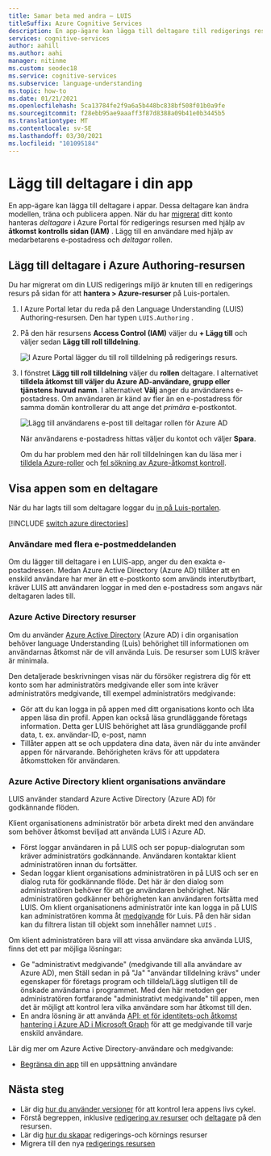 ```yaml
---
title: Samar beta med andra – LUIS
titleSuffix: Azure Cognitive Services
description: En app-ägare kan lägga till deltagare till redigerings resursen. Dessa deltagare kan ändra modellen, träna och publicera appen.
services: cognitive-services
author: aahill
ms.author: aahi
manager: nitinme
ms.custom: seodec18
ms.service: cognitive-services
ms.subservice: language-understanding
ms.topic: how-to
ms.date: 01/21/2021
ms.openlocfilehash: 5ca13784fe2f9a6a5b448bc838bf508f01b0a9fe
ms.sourcegitcommit: f28ebb95ae9aaaff3f87d8388a09b41e0b3445b5
ms.translationtype: MT
ms.contentlocale: sv-SE
ms.lasthandoff: 03/30/2021
ms.locfileid: "101095184"
---
```

# <a name="add-contributors-to-your-app"></a>Lägg till deltagare i din app

En app-ägare kan lägga till deltagare i appar. Dessa deltagare kan ändra modellen, träna och publicera appen. När du har [migrerat](luis-migration-authoring.md) ditt konto hanteras _deltagare_ i Azure Portal för redigerings resursen med hjälp av **åtkomst kontrolls sidan (IAM)** . Lägg till en användare med hjälp av medarbetarens e-postadress och _deltagar_ rollen.

## <a name="add-contributor-to-azure-authoring-resource"></a>Lägg till deltagare i Azure Authoring-resursen

Du har migrerat om din LUIS redigerings miljö är knuten till en redigerings resurs på sidan för att **hantera > Azure-resurser** på Luis-portalen.

1. I Azure Portal letar du reda på den Language Understanding (LUIS) Authoring-resursen. Den har typen `LUIS.Authoring` .
1. På den här resursens **Access Control (IAM)** väljer du **+ Lägg till** och väljer sedan **Lägg till roll tilldelning**.

    ![I Azure Portal lägger du till roll tilldelning på redigerings resurs.](./media/luis-how-to-collaborate/authoring-resource-access-control-add-role.png)

1. I fönstret **Lägg till roll tilldelning** väljer du **rollen** deltagare. I alternativet **tilldela åtkomst till väljer du** **Azure AD-användare, grupp eller tjänstens huvud namn**. I alternativet **Välj** anger du användarens e-postadress. Om användaren är känd av fler än en e-postadress för samma domän kontrollerar du att ange det _primära_ e-postkontot.

    ![Lägg till användarens e-post till deltagar rollen för Azure AD](./media/luis-how-to-collaborate/add-role-assignment-for-contributor.png)

    När användarens e-postadress hittas väljer du kontot och väljer **Spara**.

    Om du har problem med den här roll tilldelningen kan du läsa mer i [tilldela Azure-roller](../../role-based-access-control/role-assignments-portal.md) och [fel sökning av Azure-åtkomst kontroll](../../role-based-access-control/troubleshooting.md#problems-with-azure-role-assignments).

## <a name="view-the-app-as-a-contributor"></a>Visa appen som en deltagare

När du har lagts till som deltagare loggar du [in på Luis-portalen](sign-in-luis-portal.md).

[!INCLUDE [switch azure directories](includes/switch-azure-directories.md)]

### <a name="users-with-multiple-emails"></a>Användare med flera e-postmeddelanden

Om du lägger till deltagare i en LUIS-app, anger du den exakta e-postadressen. Medan Azure Active Directory (Azure AD) tillåter att en enskild användare har mer än ett e-postkonto som används interutbytbart, kräver LUIS att användaren loggar in med den e-postadress som angavs när deltagaren lades till.

<a name="owner-and-collaborators"></a>

### <a name="azure-active-directory-resources"></a>Azure Active Directory resurser

Om du använder [Azure Active Directory](../../active-directory/index.yml) (Azure AD) i din organisation behöver language Understanding (Luis) behörighet till informationen om användarnas åtkomst när de vill använda Luis. De resurser som LUIS kräver är minimala.

Den detaljerade beskrivningen visas när du försöker registrera dig för ett konto som har administratörs medgivande eller som inte kräver administratörs medgivande, till exempel administratörs medgivande:

* Gör att du kan logga in på appen med ditt organisations konto och låta appen läsa din profil. Appen kan också läsa grundläggande företags information. Detta ger LUIS behörighet att läsa grundläggande profil data, t. ex. användar-ID, e-post, namn
* Tillåter appen att se och uppdatera dina data, även när du inte använder appen för närvarande. Behörigheten krävs för att uppdatera åtkomsttoken för användaren.


### <a name="azure-active-directory-tenant-user"></a>Azure Active Directory klient organisations användare

LUIS använder standard Azure Active Directory (Azure AD) för godkännande flöden.

Klient organisationens administratör bör arbeta direkt med den användare som behöver åtkomst beviljad att använda LUIS i Azure AD.

* Först loggar användaren in på LUIS och ser popup-dialogrutan som kräver administratörs godkännande. Användaren kontaktar klient administratören innan du fortsätter.
* Sedan loggar klient organisations administratören in på LUIS och ser en dialog ruta för godkännande flöde. Det här är den dialog som administratören behöver för att ge användaren behörighet. När administratören godkänner behörigheten kan användaren fortsätta med LUIS. Om klient organisationens administratör inte kan logga in på LUIS kan administratören komma åt [medgivande](https://account.activedirectory.windowsazure.com/r#/applications) för Luis. På den här sidan kan du filtrera listan till objekt som innehåller namnet `LUIS` .

Om klient administratören bara vill att vissa användare ska använda LUIS, finns det ett par möjliga lösningar:
* Ge "administrativt medgivande" (medgivande till alla användare av Azure AD), men Ställ sedan in på "Ja" "användar tilldelning krävs" under egenskaper för företags program och tilldela/Lägg slutligen till de önskade användarna i programmet. Med den här metoden ger administratören fortfarande "administrativt medgivande" till appen, men det är möjligt att kontrol lera vilka användare som har åtkomst till den.
* En andra lösning är att använda [API: et för identitets-och åtkomst hantering i Azure AD i Microsoft Graph](/graph/azuread-identity-access-management-concept-overview) för att ge medgivande till varje enskild användare.

Lär dig mer om Azure Active Directory-användare och medgivande:
* [Begränsa din app](../../active-directory/develop/howto-restrict-your-app-to-a-set-of-users.md) till en uppsättning användare

## <a name="next-steps"></a>Nästa steg

* Lär dig [hur du använder versioner](luis-how-to-manage-versions.md) för att kontrol lera appens livs cykel.
* Förstå begreppen, inklusive [redigering av resurser](luis-how-to-azure-subscription.md#authoring-key) och [deltagare](luis-how-to-azure-subscription.md#contributions-from-other-authors) på den resursen.
* Lär dig [hur du skapar](luis-how-to-azure-subscription.md) redigerings-och körnings resurser
* Migrera till den nya [redigerings resursen](luis-migration-authoring.md)